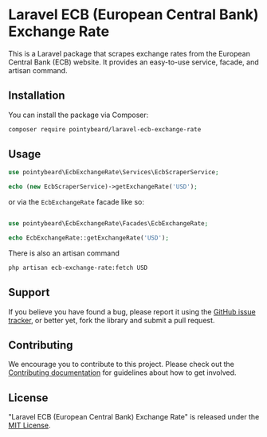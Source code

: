 # Laravel ECB (European Central Bank) Exchange Rate

This is a Laravel package that scrapes exchange rates from the European Central Bank (ECB) website. It provides an easy-to-use service, facade, and artisan command.

## Installation

You can install the package via Composer:

```bash
composer require pointybeard/laravel-ecb-exchange-rate
```

## Usage

```php
use pointybeard\EcbExchangeRate\Services\EcbScraperService;

echo (new EcbScraperService)->getExchangeRate('USD');
```

or via the `EcbExchangeRate` facade like so:

```php

use pointybeard\EcbExchangeRate\Facades\EcbExchangeRate;

echo EcbExchangeRate::getExchangeRate('USD');
```

There is also an artisan command

```bash
php artisan ecb-exchange-rate:fetch USD
```

## Support

If you believe you have found a bug, please report it using the [GitHub issue tracker](https://github.com/pointybeard/laravel-ecb-exchange-rate/issues),
or better yet, fork the library and submit a pull request.

## Contributing

We encourage you to contribute to this project. Please check out the [Contributing documentation](https://github.com/pointybeard/laravel-ecb-exchange-rate/blob/master/CONTRIBUTING.md) for guidelines about how to get involved.

## License

"Laravel ECB (European Central Bank) Exchange Rate" is released under the [MIT License](http://www.opensource.org/licenses/MIT).
